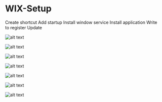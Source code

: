 # WIX-Setup

Create shortcut
Add startup 
Install window service
Install application
Write to register
Update

![alt text](WIX-Setup/SampleSetup/SampleScreen/Screenshot_1.png)

![alt text](WIX-Setup/SampleSetup/SampleScreen/Screenshot_2.png)

![alt text](WIX-Setup/SampleSetup/SampleScreen/Screenshot_3.png)

![alt text](WIX-Setup/SampleSetup/SampleScreen/Screenshot_4.png)

![alt text](WIX-Setup/SampleSetup/SampleScreen/Screenshot_5.png)

![alt text](WIX-Setup/SampleSetup/SampleScreen/Screenshot_6.png)

![alt text](WIX-Setup/SampleSetup/SampleScreen/Screenshot_7.png)
